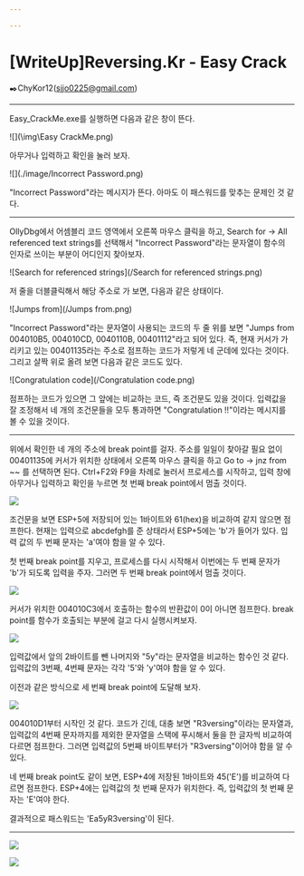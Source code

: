 ```yaml
---

---
```


# [WriteUp]Reversing.Kr - Easy Crack

:black_nib:ChyKor12(sjjo0225@gmail.com)

---

Easy_CrackMe.exe를 실행하면 다음과 같은 창이 뜬다.

![](\img\Easy CrackMe.png)

아무거나 입력하고 확인을 눌러 보자.

![](./image/Incorrect Password.png)

"Incorrect Password"라는 메시지가 뜬다. 아마도 이 패스워드를 맞추는 문제인 것 같다.

---

OllyDbg에서 어셈블리 코드 영역에서 오른쪽 마우스 클릭을 하고, Search for → All referenced text strings를 선택해서 "Incorrect Password"라는 문자열이 함수의 인자로 쓰이는 부분이 어디인지 찾아보자.

![Search for referenced strings](/Search for referenced strings.png)

저 줄을 더블클릭해서 해당 주소로 가 보면, 다음과 같은 상태이다.

![Jumps from](/Jumps from.png)

"Incorrect Password"라는 문자열이 사용되는 코드의 두 줄 위를 보면 "Jumps from 004010B5, 004010CD, 0040110B, 00401112"라고 되어 있다. 즉, 현재 커서가 가리키고 있는 00401135라는 주소로 점프하는 코드가 저렇게 네 군데에 있다는 것이다. 그리고 살짝 위로 올려 보면 다음과 같은 코드도 있다.

![Congratulation code](/Congratulation code.png)

점프하는 코드가 있으면 그 앞에는 비교하는 코드, 즉 조건문도 있을 것이다. 입력값을 잘 조정해서 네 개의 조건문들을 모두 통과하면 "Congratulation !!"이라는 메시지를 볼 수 있을 것이다.

---

위에서 확인한 네 개의 주소에 break point를 걸자. 주소를 일일이 찾아갈 필요 없이 00401135에 커서가 위치한 상태에서 오른쪽 마우스 클릭을 하고 Go to → jnz from ~~ 를 선택하면 된다. Ctrl+F2와 F9을 차례로 눌러서 프로세스를 시작하고, 입력 창에 아무거나 입력하고 확인을 누르면 첫 번째 break point에서 멈출 것이다.

![](/firstBP.png)

조건문을 보면 ESP+5에 저장되어 있는 1바이트와 61(hex)을 비교하여 같지 않으면 점프한다. 현재는 입력으로 abcdefgh를 준 상태라서 ESP+5에는 'b'가 들어가 있다. 입력 값의 두 번째 문자는 'a'여야 함을 알 수 있다.

첫 번째 break point를 지우고, 프로세스를 다시 시작해서 이번에는 두 번째 문자가 'b'가 되도록 입력을 주자. 그러면 두 번째 break point에서 멈출 것이다.

![](/secondBP.png)

커서가 위치한 004010C3에서 호출하는 함수의 반환값이 0이 아니면 점프한다. break point를 함수가 호출되는 부분에 걸고 다시 실행시켜보자.

![](/secondBPfunction.png)

입력값에서 앞의 2바이트를 뺀 나머지와 "5y"라는 문자열을 비교하는 함수인 것 같다. 입력값의 3번째, 4번째 문자는 각각 '5'와 'y'여야 함을 알 수 있다.

이전과 같은 방식으로 세 번째 break point에 도달해 보자.

![](/thirdBP.png)

004010D1부터 시작인 것 같다. 코드가 긴데, 대충 보면 "R3versing"이라는 문자열과, 입력값의 4번째 문자까지를 제외한 문자열을 스택에 푸시해서 둘을 한 글자씩 비교하여 다르면 점프한다. 그러면 입력값의 5번째 바이트부터가 "R3versing"이어야 함을 알 수 있다.

네 번째 break point도 같이 보면, ESP+4에 저장된 1바이트와 45('E')를 비교하여 다르면 점프한다. ESP+4에는 입력값의 첫 번째 문자가 위치한다. 즉, 입력값의 첫 번째 문자는 'E'여야 한다.

결과적으로 패스워드는 'Ea5yR3versing'이 된다.

---

![](/Congratulation.png)

![](/Auth.png)